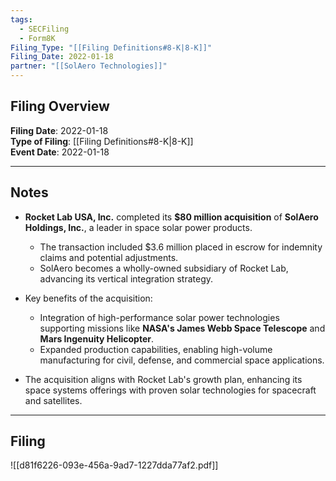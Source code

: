 ```yaml
---
tags:
  - SECFiling
  - Form8K
Filing_Type: "[[Filing Definitions#8-K|8-K]]"
Filing_Date: 2022-01-18
partner: "[[SolAero Technologies]]"
---
```

## Filing Overview

**Filing Date**: 2022-01-18  
**Type of Filing**: [[Filing Definitions#8-K|8-K]]  
**Event Date**: 2022-01-18  

---
## Notes

- **Rocket Lab USA, Inc.** completed its **$80 million acquisition** of **SolAero Holdings, Inc.**, a leader in space solar power products.
  - The transaction included $3.6 million placed in escrow for indemnity claims and potential adjustments.
  - SolAero becomes a wholly-owned subsidiary of Rocket Lab, advancing its vertical integration strategy.

- Key benefits of the acquisition:
  - Integration of high-performance solar power technologies supporting missions like **NASA's James Webb Space Telescope** and **Mars Ingenuity Helicopter**.
  - Expanded production capabilities, enabling high-volume manufacturing for civil, defense, and commercial space applications.

- The acquisition aligns with Rocket Lab's growth plan, enhancing its space systems offerings with proven solar technologies for spacecraft and satellites.

---
## Filing

![[d81f6226-093e-456a-9ad7-1227dda77af2.pdf]]
